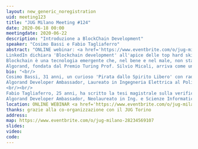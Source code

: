 ```yaml
---
layout: new_generic_noregistration
uid: meeting123
title: "JUG Milano Meeting #124"
date: 2020-06-18 00:00
meetingdate: 2020-06-22
description: "Introduzione a BlockChain Development"
speaker: "Cosimo Bassi e Fabio Tagliaferro"
abstract: "ONLINE webinar: <a href='https://www.eventbrite.com/o/jug-milano-28234569107'>registrati su eventbrite</a><br/><br/>
LinkedIn dichiara 'Blockchain development' all'apice delle top hard skills richieste nel 2020 dal mercato del lavoro.
Blockchain è una tecnologia emergente che, nel bene e nel male, non sta smettendo di far parlare di sé. La sensazione di muovere oggi i primi passi in questo scenario ricorda l'ebbrezza dell'esplorazione di Internet con un 56k: una vastità di cui non si intravedono ancora i confini.
Algorand, fondata dal Premio Turing Prof. Silvio Micali, arriva come un punto di svolta per lo sviluppo di use case su vasta scala ed è pronta a premiare nuove idee e spunti utili ad espandere il suo ecosistema. Durante questa presentazione verrà introdotta brevemente la tecnologia Blockchain con focus specifico su quella di Algorand, evidenziando le migliorie introdotte dal protocollo di consenso Pure Proof Of Stake. Seguirà una overview sui Developer Tools disponibili, con enfasi sulla Algorand Java SDK. Infine, si passerà al lato pratico: dalla definizione di un semplice use case al coding di un proof of concept!"
bio: "<br/>
Cosimo Bassi, 31 anni, un curioso 'Pirata dallo Spirito Libero' con radici pugliesi e coração brasileiro.
Algorand Developer Ambassador, Laureato in Ingegneria Elettrica al Politecnico di Torino, da anni ha messo le proprie competenze a servizio della Transizione Energetica.
<br/><br/>
Fabio Tagliaferro, 25 anni, ha scritto la tesi magistrale sulla verifica di Smart Contracts programmati in Java.
Algorand Developer Ambassador, Neolaureato in Ing. e Scienze Informatiche alll'Università di Verona, ha esperienza come ricercatore nell’ambito della tecnologia Blockchain."
location: ONLINE WEBINAR <a href='https://www.eventbrite.com/o/jug-milano-28234569107'>registrati su eventbrite</a>
thanks: grazie alla co-organizzazione con il JUG Torino
address: 
map: https://www.eventbrite.com/o/jug-milano-28234569107
slides: 
video:
code:  
---
```

